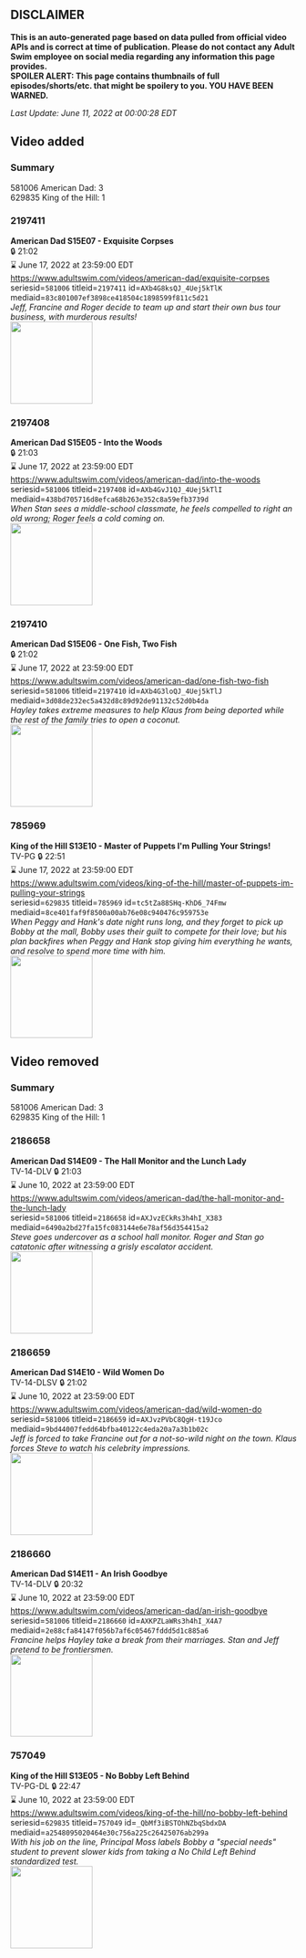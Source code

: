 ## DISCLAIMER
**This is an auto-generated page based on data pulled from official video APIs and is correct at time of publication. Please do not contact any Adult Swim employee on social media regarding any information this page provides.**  
**SPOILER ALERT: This page contains thumbnails of full episodes/shorts/etc. that might be spoilery to you. YOU HAVE BEEN WARNED.**  

_Last Update: June 11, 2022 at 00:00:28 EDT_
## Video added
### Summary
581006 American Dad: 3  
629835 King of the Hill: 1  
### 2197411
**American Dad S15E07 - Exquisite Corpses**  
 🔒 21:02  
⌛ June 17, 2022 at 23:59:00 EDT  
https://www.adultswim.com/videos/american-dad/exquisite-corpses  
seriesid=`581006` titleid=`2197411` id=`AXb4G8ksQJ_4Uej5kTlK` mediaid=`83c801007ef3898ce418504c1898599f811c5d21`  
_Jeff, Francine and Roger decide to team up and start their own bus tour business, with murderous results!_  
<a href="https://media.cdn.adultswim.com/uploads/20210112/thumbnails/2_211121438558-americandad_1407_air_cid-C5RN3-ExquisiteCorpses.jpg"><img src="https://media.cdn.adultswim.com/uploads/20210112/thumbnails/2_211121438558-americandad_1407_air_cid-C5RN3-ExquisiteCorpses.jpg" height="144px" /></a>
### 2197408
**American Dad S15E05 - Into the Woods**  
 🔒 21:03  
⌛ June 17, 2022 at 23:59:00 EDT  
https://www.adultswim.com/videos/american-dad/into-the-woods  
seriesid=`581006` titleid=`2197408` id=`AXb4GvJ1QJ_4Uej5kTlI` mediaid=`438bd705716d8efca68b263e352c8a59efb3739d`  
_When Stan sees a middle-school classmate, he feels compelled to right an old wrong; Roger feels a cold coming on._  
<a href="https://media.cdn.adultswim.com/uploads/20210112/thumbnails/2_21112143813-americandad_1404_air_cid-C5RFW-IntoTheWoods.jpg"><img src="https://media.cdn.adultswim.com/uploads/20210112/thumbnails/2_21112143813-americandad_1404_air_cid-C5RFW-IntoTheWoods.jpg" height="144px" /></a>
### 2197410
**American Dad S15E06 - One Fish, Two Fish**  
 🔒 21:02  
⌛ June 17, 2022 at 23:59:00 EDT  
https://www.adultswim.com/videos/american-dad/one-fish-two-fish  
seriesid=`581006` titleid=`2197410` id=`AXb4G3loQJ_4Uej5kTlJ` mediaid=`3d08de232ec5a432d8c89d92de91132c52d0b4da`  
_Hayley takes extreme measures to help Klaus from being deported while the rest of the family tries to open a coconut._  
<a href="https://media.cdn.adultswim.com/uploads/20210112/thumbnails/2_211121438357-americandad_1406_air_cid-C5RMX-OneFishTwoFish.jpg"><img src="https://media.cdn.adultswim.com/uploads/20210112/thumbnails/2_211121438357-americandad_1406_air_cid-C5RMX-OneFishTwoFish.jpg" height="144px" /></a>
### 785969
**King of the Hill S13E10 - Master of Puppets I'm Pulling Your Strings!**  
TV-PG 🔒 22:51  
⌛ June 17, 2022 at 23:59:00 EDT  
https://www.adultswim.com/videos/king-of-the-hill/master-of-puppets-im-pulling-your-strings  
seriesid=`629835` titleid=`785969` id=`tc5tZa88SHq-KhD6_74Fmw` mediaid=`8ce401faf9f8500a00ab76e08c940476c959753e`  
_When Peggy and Hank's date night runs long, and they forget to pick up Bobby at the mall, Bobby uses their guilt to compete for their love; but his plan backfires when Peggy and Hank stop giving him everything he wants, and resolve to spend more time with him._  
<a href="https://media.cdn.adultswim.com/uploads/20220609/thumbnails/2_22691652101-KingOfTheHill_1303_MasterOfPuppetsImPullingYourStrings.jpg"><img src="https://media.cdn.adultswim.com/uploads/20220609/thumbnails/2_22691652101-KingOfTheHill_1303_MasterOfPuppetsImPullingYourStrings.jpg" height="144px" /></a>
## Video removed
### Summary
581006 American Dad: 3  
629835 King of the Hill: 1  
### 2186658
**American Dad S14E09 - The Hall Monitor and the Lunch Lady**  
TV-14-DLV 🔒 21:03  
⌛ June 10, 2022 at 23:59:00 EDT  
https://www.adultswim.com/videos/american-dad/the-hall-monitor-and-the-lunch-lady  
seriesid=`581006` titleid=`2186658` id=`AXJvzECkRs3h4hI_X383` mediaid=`6490a2bd27fa15fc083144e6e78af56d354415a2`  
_Steve goes undercover as a school hall monitor. Roger and Stan go catatonic after witnessing a grisly escalator accident._  
<a href="https://media.cdn.adultswim.com/uploads/20200707/thumbnails/2_20771216588-americandad_1309_air_cid-3WXYC.jpg"><img src="https://media.cdn.adultswim.com/uploads/20200707/thumbnails/2_20771216588-americandad_1309_air_cid-3WXYC.jpg" height="144px" /></a>
### 2186659
**American Dad S14E10 - Wild Women Do**  
TV-14-DLSV 🔒 21:02  
⌛ June 10, 2022 at 23:59:00 EDT  
https://www.adultswim.com/videos/american-dad/wild-women-do  
seriesid=`581006` titleid=`2186659` id=`AXJvzPVbC8QgH-t19Jco` mediaid=`9bd44007fedd64bfba40122c4eda20a7a3b1b02c`  
_Jeff is forced to take Francine out for a not-so-wild night on the town. Klaus forces Steve to watch his celebrity impressions._  
<a href="https://media.cdn.adultswim.com/uploads/20200707/thumbnails/2_20771217161-americandad_1310_air_cid-3X51F.jpg"><img src="https://media.cdn.adultswim.com/uploads/20200707/thumbnails/2_20771217161-americandad_1310_air_cid-3X51F.jpg" height="144px" /></a>
### 2186660
**American Dad S14E11 - An Irish Goodbye**  
TV-14-DLV 🔒 20:32  
⌛ June 10, 2022 at 23:59:00 EDT  
https://www.adultswim.com/videos/american-dad/an-irish-goodbye  
seriesid=`581006` titleid=`2186660` id=`AXKPZLaWRs3h4hI_X4A7` mediaid=`2e88cfa84147f056b7af6c05467fddd5d1c885a6`  
_Francine helps Hayley take a break from their marriages. Stan and Jeff pretend to be frontiersmen._  
<a href="https://media.cdn.adultswim.com/uploads/20200608/thumbnails/2_2068917528-americandad_1311_air_cid-3X8PX.jpg"><img src="https://media.cdn.adultswim.com/uploads/20200608/thumbnails/2_2068917528-americandad_1311_air_cid-3X8PX.jpg" height="144px" /></a>
### 757049
**King of the Hill S13E05 - No Bobby Left Behind**  
TV-PG-DL 🔒 22:47  
⌛ June 10, 2022 at 23:59:00 EDT  
https://www.adultswim.com/videos/king-of-the-hill/no-bobby-left-behind  
seriesid=`629835` titleid=`757049` id=`_QbMf3iBSTOhNZbqSbdxDA` mediaid=`a2548095020464e30c756a225c26425076ab299a`  
_With his job on the line, Principal Moss labels Bobby a "special needs" student to prevent slower kids from taking a No Child Left Behind standardized test._  
<a href="https://i.cdn.turner.com/adultswim/big/image-upload/thumbnails/thumb-2_image-152881379976917.jpg"><img src="https://i.cdn.turner.com/adultswim/big/image-upload/thumbnails/thumb-2_image-152881379976917.jpg" height="144px" /></a>
